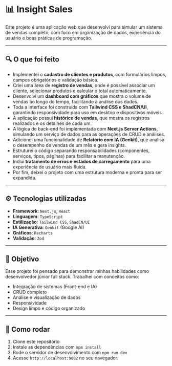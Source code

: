 # 📊 Insight Sales

Este projeto é uma aplicação web que desenvolvi para simular um sistema de vendas completo, com foco em organização de dados, experiência do usuário e boas práticas de programação.

---

## 🔍 O que foi feito

- Implementei o **cadastro de clientes e produtos**, com formulários limpos, campos obrigatórios e validação básica.
- Criei uma área de **registro de vendas**, onde é possível associar um cliente, selecionar produtos e calcular o total automaticamente.
- Desenvolvi um **dashboard com gráficos** que mostra o volume de vendas ao longo do tempo, facilitando a análise dos dados.
- Toda a interface foi construída com **Tailwind CSS e ShadCN/UI**, garantindo responsividade para uso em desktop e dispositivos móveis.
- A aplicação possui **histórico de vendas**, que mostra os registros realizados e os detalhes de cada um.
- A lógica de back-end foi implementada com **Next.js Server Actions**, simulando um serviço de dados para as operações de CRUD e análises.
- Adicionei uma funcionalidade de **Relatório com IA (Genkit)**, que analisa o desempenho de vendas de um mês e gera insights.
- Estruturei o código separando responsabilidades (componentes, serviços, tipos, páginas) para facilitar a manutenção.
- Incluí **tratamento de erros e estados de carregamento** para uma experiência de usuário mais fluida.
- Por fim, deixei o projeto com uma estrutura moderna e pronta para ser expandida.

---

## ⚙️ Tecnologias utilizadas

- **Framework**: `Next.js`, `React`
- **Linguagem**: `TypeScript`
- **Estilização**: `Tailwind CSS`, `ShadCN/UI`
- **IA Generativa**: `Genkit` (Google AI)
- **Gráficos**: `Recharts`
- **Validação**: `Zod`

---

## 🧠 Objetivo

Esse projeto foi pensado para demonstrar minhas habilidades como desenvolvedor júnior full stack. Trabalhei com conceitos como:
- Integração de sistemas (Front-end e IA)
- CRUD completo
- Análise e visualização de dados
- Responsividade
- Design limpo e código organizado

---

## 🚀 Como rodar

1.  Clone este repositório
2.  Instale as dependências com `npm install`
3.  Rode o servidor de desenvolvimento com `npm run dev`
4.  Acesse `http://localhost:9002` no seu navegador.
